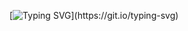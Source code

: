 [![Typing SVG](https://readme-typing-svg.herokuapp.com?font=Fira+Code&pause=1000&random=true&width=435&lines=%F0%9F%91%8B+Hello+World!)](https://git.io/typing-svg)
